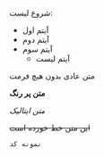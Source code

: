 شروع لیست:
- آیتم اول
- آیتم دوم
- آیتم سوم
  - آیتم لیست

متن عادی بدون هیچ فرمت

**متن پر رنگ**

*متن ایتالیک*

~~این متن خط خورده است~~

`نمونه کد`

```نمونه بلوک کد
